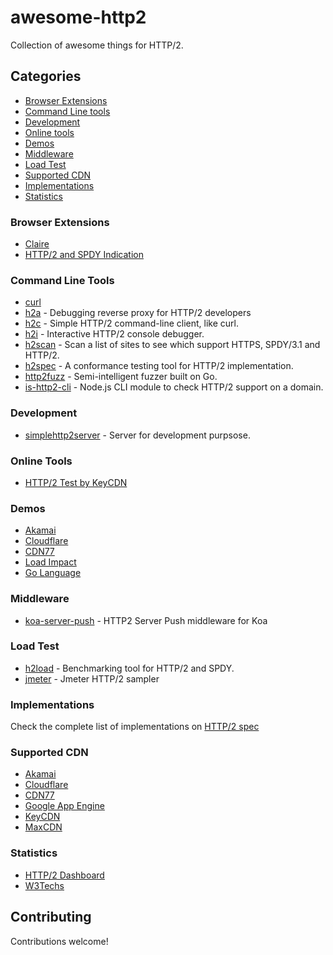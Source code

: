 # awesome-http2
Collection of awesome things for HTTP/2.

## Categories
- [Browser Extensions](#browser-extensions)
- [Command Line tools](#command-line-tools)
- [Development](#development)
- [Online tools](#online-tools)
- [Demos](#demos)
- [Middleware](#middleware)
- [Load Test](#load-test)
- [Supported CDN](#supported-cdn)
- [Implementations](#implementations)
- [Statistics](#statistics)

### Browser Extensions

- [Claire](https://chrome.google.com/webstore/detail/claire/fgbpcgddpmjmamlibbaobboigaijnmkl)
- [HTTP/2 and SPDY Indication](https://chrome.google.com/webstore/detail/http2-and-spdy-indicator/mpbpobfflnpcgagjijhmgnchggcjblin)

### Command Line Tools
- [curl](https://curl.haxx.se/docs/http2.html)
- [h2a](https://github.com/summerwind/h2a) - Debugging reverse proxy for HTTP/2 developers
- [h2c](https://github.com/fstab/h2c) - Simple HTTP/2 command-line client, like curl.
- [h2i](https://github.com/golang/net/tree/master/http2/h2i) - Interactive HTTP/2 console debugger.
- [h2scan](https://github.com/jgrahamc/h2scan) - Scan a list of sites to see which support HTTPS, SPDY/3.1 and HTTP/2.
- [h2spec](https://github.com/summerwind/h2spec) - A conformance testing tool for HTTP/2 implementation.
- [http2fuzz](https://github.com/c0nrad/http2fuzz) - Semi-intelligent fuzzer built on Go.
- [is-http2-cli](https://github.com/stefanjudis/is-http2-cli) - Node.js CLI module to check HTTP/2 support on a domain.

### Development
- [simplehttp2server](https://github.com/GoogleChrome/simplehttp2server) - Server for development purpsose.

### Online Tools
- [HTTP/2 Test by KeyCDN](https://tools.keycdn.com/http2-test)

### Demos
- [Akamai](https://http2.akamai.com/demo)
- [Cloudflare](https://www.cloudflare.com/http2/)
- [CDN77](http://www.http2demo.io/)
- [Load Impact](http://http2.httptwo.com/entry/)
- [Go Language](https://http2.golang.org/)

### Middleware

- [koa-server-push](https://github.com/silenceisgolden/koa-server-push) - HTTP2 Server Push middleware for Koa

### Load Test
- [h2load](https://nghttp2.org/documentation/h2load.1.html) - Benchmarking tool for HTTP/2 and SPDY.
- [jmeter](https://github.com/syucream/jmeter-http2-plugin) - Jmeter HTTP/2 sampler

### Implementations
Check the complete list of implementations on [HTTP/2 spec](https://github.com/http2/http2-spec/wiki/Implementations)

### Supported CDN
- [Akamai](https://http2.akamai.com/)
- [Cloudflare](https://blog.cloudflare.com/introducing-http2/)
- [CDN77](https://www.cdn77.com/http2)
- [Google App Engine](http://googlecloudplatform.blogspot.de/2015/10/Full-Speed-Ahead-with-HTTP2-on-Google-Cloud-Platform.html)
- [KeyCDN](https://www.keycdn.com/blog/keycdn-http2-support/)
- [MaxCDN](https://www.maxcdn.com/blog/cdn-http2/)

### Statistics
- [HTTP/2 Dashboard](http://isthewebhttp2yet.com/measurements/overview.html)
- [W3Techs](http://w3techs.com/technologies/details/ce-http2/all/all)


## Contributing

Contributions welcome!
